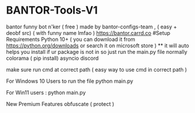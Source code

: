 # BANTOR-Tools-V1
bantor funny bot n'ker ( free ) made by bantor-configs-team , ( easy + deobf src) ( with funny name lmfao )
https://bantor.carrd.co
#Setup
Requirements Python 10+ ( you can download it from https://python.org/downloads or search it on microsoft store ) ** it will auto helps you install if ur package is not in so just run the main.py file normally colorama ( pip install) asyncio discord

make sure run cmd at correct path ( easy way to use cmd in correct path )

For Windows 10 Users to run the file python main.py

For Win11 users : python main.py

New Premium Features obfuscate ( protect )

